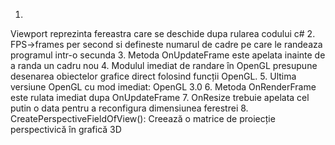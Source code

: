 1.
Viewport reprezinta fereastra care se deschide dupa rularea codului c#
2.
FPS->frames per second si defineste numarul de cadre pe care le randeaza programul intr-o secunda
3.
Metoda OnUpdateFrame este apelata inainte de a randa un cadru nou
4.
Modulul imediat de randare în OpenGL presupune desenarea obiectelor grafice direct folosind funcții OpenGL.
5.
Ultima versiune OpenGL cu mod imediat: OpenGL 3.0
6.
Metoda OnRenderFrame este rulata imediat dupa OnUpdateFrame
7.
OnResize trebuie apelata cel putin o data pentru a reconfigura dimensiunea ferestrei
8.
CreatePerspectiveFieldOfView(): Creează o matrice de proiecție perspectivică în grafică 3D


